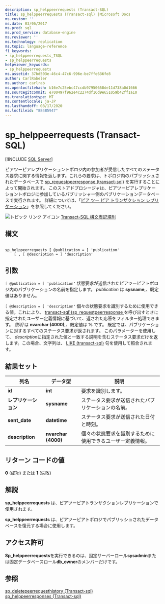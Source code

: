 ```yaml
---
description: sp_helppeerrequests (Transact-SQL)
title: sp_helppeerrequests (Transact-sql) |Microsoft Docs
ms.custom: ''
ms.date: 03/06/2017
ms.prod: sql
ms.prod_service: database-engine
ms.reviewer: ''
ms.technology: replication
ms.topic: language-reference
f1_keywords:
- sp_helppeerrequests_TSQL
- sp_helppeerrequests
helpviewer_keywords:
- sp_helppeerrequests
ms.assetid: 37bd503e-46c4-47c6-996e-be7ffe636fe8
author: CarlRabeler
ms.author: carlrab
ms.openlocfilehash: b16e7c25ebc47ccdb97950658de11d738a0d1666
ms.sourcegitcommit: e700497f962e4c2274df16d9e651059b42ff1a10
ms.translationtype: MT
ms.contentlocale: ja-JP
ms.lasthandoff: 08/17/2020
ms.locfileid: "88485947"
---
```

# <a name="sp_helppeerrequests-transact-sql"></a>sp_helppeerrequests (Transact-SQL)
[!INCLUDE [SQL Server](../../includes/applies-to-version/sqlserver.md)]

  ピアツーピアレプリケーショントポロジ内の参加者が受信したすべてのステータス要求に関する情報を返します。これらの要求は、トポロジ内のパブリッシュされたデータベースで [sp_requestpeerresponse &#40;transact-sql&#41;](../../relational-databases/system-stored-procedures/sp-requestpeerresponse-transact-sql.md) を実行することによって開始されます。 このストアドプロシージャは、ピアツーピアレプリケーショントポロジに参加しているパブリッシャー側のパブリケーションデータベースで実行されます。 詳細については、「[ピア ツー ピア トランザクション レプリケーション](../../relational-databases/replication/transactional/peer-to-peer-transactional-replication.md)」を参照してください。  
  
 ![トピック リンク アイコン](../../database-engine/configure-windows/media/topic-link.gif "トピック リンク アイコン") [Transact-SQL 構文表記規則](../../t-sql/language-elements/transact-sql-syntax-conventions-transact-sql.md)  
  
## <a name="syntax"></a>構文  
  
```  
  
sp_helppeerrequests [ @publication = ] 'publication'  
    [ , [ @description = ] 'description'  
```  
  
## <a name="arguments"></a>引数  
`[ @publication = ] 'publication'` 状態要求が送信されたピアツーピアトポロジ内のパブリケーションの名前を指定します。 *publication* は **sysname**,、既定値はありません。  
  
`[ @description = ] 'description'` 個々の状態要求を識別するために使用できる値。これにより、 [transact-sql&#41;&#40;sp_requestpeerresponse ](../../relational-databases/system-stored-procedures/sp-requestpeerresponse-transact-sql.md)を呼び出すときに指定されたユーザー定義情報に基づいて、返された応答をフィルター処理できます。 *説明* は **nvarchar (4000)**,、既定値は **%** です。 既定では、パブリケーションに対するすべてのステータス要求が返されます。 このパラメーターを使用して、 *description*に指定された値と一致する説明を含むステータス要求だけを返します。この場合、文字列は、 [LIKE &#40;transact-sql&#41;](../../t-sql/language-elements/like-transact-sql.md) 句を使用して照合されます。  
  
## <a name="result-sets"></a>結果セット  
  
|列名|データ型|説明|  
|-----------------|---------------|-----------------|  
|**id**|**int**|要求を識別します。|  
|**レプリケーション**|**sysname**|ステータス要求が送信されたパブリケーションの名前。|  
|**sent_date**|**datetime**|ステータス要求が送信された日付と時刻。|  
|**description**|**nvarchar (4000)**|個々の状態要求を識別するために使用できるユーザー定義情報。|  
  
## <a name="return-code-values"></a>リターン コードの値  
 **0** (成功) または **1** (失敗)  
  
## <a name="remarks"></a>解説  
 **sp_helppeerrequests** は、ピアツーピアトランザクションレプリケーションで使用されます。  
  
 **sp_helppeerrequests** は、ピアツーピアトポロジでパブリッシュされたデータベースを復元する場合に使用します。  
  
## <a name="permissions"></a>アクセス許可  
 **Sp_helppeerrequests**を実行できるのは、固定サーバーロール**sysadmin**または固定データベースロール**db_owner**のメンバーだけです。  
  
## <a name="see-also"></a>参照  
 [sp_deletepeerrequesthistory &#40;Transact-sql&#41;](../../relational-databases/system-stored-procedures/sp-deletepeerrequesthistory-transact-sql.md)   
 [sp_helppeerresponses &#40;Transact-sql&#41;](../../relational-databases/system-stored-procedures/sp-helppeerresponses-transact-sql.md)  
  
  
